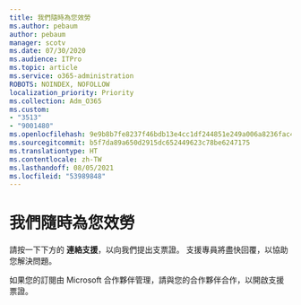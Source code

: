 ```yaml
---
title: 我們隨時為您效勞
ms.author: pebaum
author: pebaum
manager: scotv
ms.date: 07/30/2020
ms.audience: ITPro
ms.topic: article
ms.service: o365-administration
ROBOTS: NOINDEX, NOFOLLOW
localization_priority: Priority
ms.collection: Adm_O365
ms.custom:
- "3513"
- "9001480"
ms.openlocfilehash: 9e9b8b7fe8237f46bdb13e4cc1df244851e249a006a8236fac465240eb10ea3e
ms.sourcegitcommit: b5f7da89a650d2915dc652449623c78be6247175
ms.translationtype: HT
ms.contentlocale: zh-TW
ms.lasthandoff: 08/05/2021
ms.locfileid: "53989848"
---
```

# <a name="were-here-to-help"></a>我們隨時為您效勞

請按一下下方的 **連絡支援**，以向我們提出支票證。 支援專員將盡快回覆，以協助您解決問題。

如果您的訂閱由 Microsoft 合作夥伴管理，請與您的合作夥伴合作，以開啟支援票證。